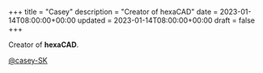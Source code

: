 +++
title = "Casey"
description = "Creator of hexaCAD"
date = 2023-01-14T08:00:00+00:00
updated = 2023-01-14T08:00:00+00:00
draft = false
+++

Creator of **hexaCAD**.

[@casey-SK](https://github.com/casey-SK)
